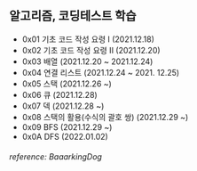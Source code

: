 ## 알고리즘, 코딩테스트 학습
- 0x01 기초 코드 작성 요령 I (2021.12.18)
- 0x02 기초 코드 작성 요령 II (2021.12.20)
- 0x03 배열 (2021.12.20 ~ 2021.12.24)
- 0x04 연결 리스트 (2021.12.24 ~ 2021. 12.25)
- 0x05 스택 (2021.12.26 ~)
- 0x06 큐 (2021.12.28)
- 0x07 덱 (2021.12.28 ~)
- 0x08 스택의 활용(수식의 괄호 쌍) (2021.12.29 ~)
- 0x09 BFS (2021.12.29 ~)
- 0x0A DFS (2022.01.02)

###### *reference: BaaarkingDog*
